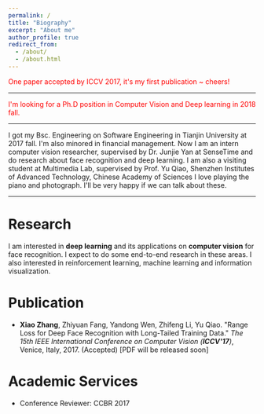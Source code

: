 ```yaml
---
permalink: /
title: "Biography"
excerpt: "About me"
author_profile: true
redirect_from: 
  - /about/
  - /about.html
---
```


<font color="red">One paper accepted by ICCV 2017, it's my first publication ~ cheers!</font>

** **

<font color="red">I'm looking for a Ph.D position in Computer Vision and Deep learning in 2018 fall.</font>

** **

I got my Bsc. Engineering on Software Engineering in Tianjin University at 2017 fall. I'm also minored in financial management. 
Now I am an intern computer vision researcher, supervised by Dr. Junjie Yan at SenseTime and do research about face recognition and deep learning.
I am also a visiting student at Multimedia Lab, supervised by Prof. Yu Qiao, Shenzhen Institutes of Advanced Technology, Chinese Academy of Sciences
I love playing the piano and photograph. I'll be very happy if we can talk about these.




** **

Research
======
I am interested in **deep learning** and its applications on **computer vision** for face recognition. I expect to do some end-to-end research in these areas.
I also interested in reinforcement learning, machine learning and information visualization.

Publication
======
- **Xiao Zhang**, Zhiyuan Fang, Yandong Wen, Zhifeng Li, Yu Qiao. "Range Loss for Deep Face Recognition with Long-Tailed Training Data." *The 15th IEEE International Conference on Computer Vision (**ICCV'17**)*, Venice, Italy, 2017. (Accepted)  [PDF will be released soon]


Academic Services
======
- Conference Reviewer: CCBR 2017

